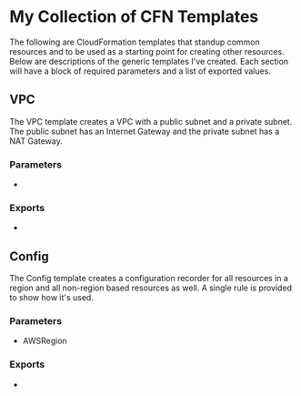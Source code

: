 # My Collection of CFN Templates

The following are CloudFormation templates that standup common resources and to be used as a starting point for creating other resources. Below are descriptions of the generic templates I've created. Each section will have a block of required parameters and a list of exported values.

## VPC
The VPC template creates a VPC with a public subnet and a private subnet. The public subnet has an Internet Gateway and the private subnet has a NAT Gateway.

### Parameters
* 

### Exports
* 


## Config
The Config template creates a configuration recorder for all resources in a region and all non-region based resources as well. A single rule is provided to show how it's used.

### Parameters
* AWSRegion

### Exports
* 
